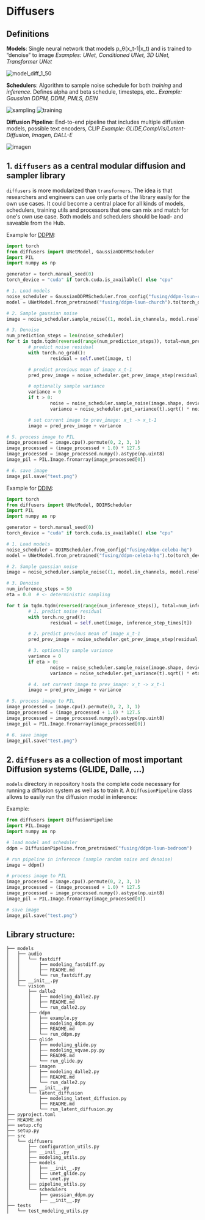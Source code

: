 # Diffusers

## Definitions

**Models**: Single neural network that models p_θ(x_t-1|x_t) and is trained to “denoise” to image
*Examples: UNet, Conditioned UNet, 3D UNet, Transformer UNet*

![model_diff_1_50](https://user-images.githubusercontent.com/23423619/171610307-dab0cd8b-75da-4d4e-9f5a-5922072e2bb5.png)

**Schedulers**: Algorithm to sample noise schedule for both *training* and *inference*. Defines alpha and beta schedule, timesteps, etc..
*Example: Gaussian DDPM, DDIM, PMLS, DEIN*

![sampling](https://user-images.githubusercontent.com/23423619/171608981-3ad05953-a684-4c82-89f8-62a459147a07.png)
![training](https://user-images.githubusercontent.com/23423619/171608964-b3260cce-e6b4-4841-959d-7d8ba4b8d1b2.png)

**Diffusion Pipeline**: End-to-end pipeline that includes multiple diffusion models, possible text encoders, CLIP
*Example: GLIDE,CompVis/Latent-Diffusion, Imagen, DALL-E*

![imagen](https://user-images.githubusercontent.com/23423619/171609001-c3f2c1c9-f597-4a16-9843-749bf3f9431c.png)

## 1. `diffusers` as a central modular diffusion and sampler library

`diffusers` is more modularized than `transformers`. The idea is that researchers and engineers can use only parts of the library easily for the own use cases.
It could become a central place for all kinds of models, schedulers, training utils and processors that one can mix and match for one's own use case.
Both models and schedulers should be load- and saveable from the Hub.

Example for [DDPM](https://arxiv.org/abs/2006.11239):

```python
import torch
from diffusers import UNetModel, GaussianDDPMScheduler
import PIL
import numpy as np

generator = torch.manual_seed(0)
torch_device = "cuda" if torch.cuda.is_available() else "cpu"

# 1. Load models
noise_scheduler = GaussianDDPMScheduler.from_config("fusing/ddpm-lsun-church")
model = UNetModel.from_pretrained("fusing/ddpm-lsun-church").to(torch_device)

# 2. Sample gaussian noise
image = noise_scheduler.sample_noise((1, model.in_channels, model.resolution, model.resolution), device=torch_device, generator=generator)

# 3. Denoise                                                                                                                                           
num_prediction_steps = len(noise_scheduler)
for t in tqdm.tqdm(reversed(range(num_prediction_steps)), total=num_prediction_steps):
		# predict noise residual
		with torch.no_grad():
				residual = self.unet(image, t)

		# predict previous mean of image x_t-1
		pred_prev_image = noise_scheduler.get_prev_image_step(residual, image, t)

		# optionally sample variance
		variance = 0
		if t > 0:
				noise = noise_scheduler.sample_noise(image.shape, device=image.device, generator=generator)
				variance = noise_scheduler.get_variance(t).sqrt() * noise

		# set current image to prev_image: x_t -> x_t-1
		image = pred_prev_image + variance

# 5. process image to PIL
image_processed = image.cpu().permute(0, 2, 3, 1)
image_processed = (image_processed + 1.0) * 127.5
image_processed = image_processed.numpy().astype(np.uint8)
image_pil = PIL.Image.fromarray(image_processed[0])

# 6. save image
image_pil.save("test.png")
```

Example for [DDIM](https://arxiv.org/abs/2010.02502):

```python
import torch
from diffusers import UNetModel, DDIMScheduler
import PIL
import numpy as np

generator = torch.manual_seed(0)
torch_device = "cuda" if torch.cuda.is_available() else "cpu"

# 1. Load models
noise_scheduler = DDIMScheduler.from_config("fusing/ddpm-celeba-hq")
model = UNetModel.from_pretrained("fusing/ddpm-celeba-hq").to(torch_device)

# 2. Sample gaussian noise
image = noise_scheduler.sample_noise((1, model.in_channels, model.resolution, model.resolution), device=torch_device, generator=generator)

# 3. Denoise                                                                                                                                           
num_inference_steps = 50
eta = 0.0  # <- deterministic sampling

for t in tqdm.tqdm(reversed(range(num_inference_steps)), total=num_inference_steps):
		# 1. predict noise residual
		with torch.no_grad():
				residual = self.unet(image, inference_step_times[t])

		# 2. predict previous mean of image x_t-1
		pred_prev_image = noise_scheduler.get_prev_image_step(residual, image, t, num_inference_steps, eta)

		# 3. optionally sample variance
		variance = 0
		if eta > 0:
				noise = noise_scheduler.sample_noise(image.shape, device=image.device, generator=generator)
				variance = noise_scheduler.get_variance(t).sqrt() * eta * noise

		# 4. set current image to prev_image: x_t -> x_t-1
		image = pred_prev_image + variance

# 5. process image to PIL
image_processed = image.cpu().permute(0, 2, 3, 1)
image_processed = (image_processed + 1.0) * 127.5
image_processed = image_processed.numpy().astype(np.uint8)
image_pil = PIL.Image.fromarray(image_processed[0])

# 6. save image
image_pil.save("test.png")
```

## 2. `diffusers` as a collection of most important Diffusion systems (GLIDE, Dalle, ...)
`models` directory in repository hosts the complete code necessary for running a diffusion system as well as to train it. A `DiffusionPipeline` class allows to easily run the diffusion model in inference:

Example:

```python
from diffusers import DiffusionPipeline
import PIL.Image
import numpy as np

# load model and scheduler
ddpm = DiffusionPipeline.from_pretrained("fusing/ddpm-lsun-bedroom")

# run pipeline in inference (sample random noise and denoise)
image = ddpm()

# process image to PIL
image_processed = image.cpu().permute(0, 2, 3, 1)
image_processed = (image_processed + 1.0) * 127.5
image_processed = image_processed.numpy().astype(np.uint8)
image_pil = PIL.Image.fromarray(image_processed[0])

# save image
image_pil.save("test.png")
```

## Library structure:

```
├── models
│   ├── audio
│   │   └── fastdiff
│   │       ├── modeling_fastdiff.py
│   │       ├── README.md
│   │       └── run_fastdiff.py
│   ├── __init__.py
│   └── vision
│       ├── dalle2
│       │   ├── modeling_dalle2.py
│       │   ├── README.md
│       │   └── run_dalle2.py
│       ├── ddpm
│       │   ├── example.py
│       │   ├── modeling_ddpm.py
│       │   ├── README.md
│       │   └── run_ddpm.py
│       ├── glide
│       │   ├── modeling_glide.py
│       │   ├── modeling_vqvae.py.py
│       │   ├── README.md
│       │   └── run_glide.py
│       ├── imagen
│       │   ├── modeling_dalle2.py
│       │   ├── README.md
│       │   └── run_dalle2.py
│       ├── __init__.py
│       └── latent_diffusion
│           ├── modeling_latent_diffusion.py
│           ├── README.md
│           └── run_latent_diffusion.py
├── pyproject.toml
├── README.md
├── setup.cfg
├── setup.py
├── src
│   └── diffusers
│       ├── configuration_utils.py
│       ├── __init__.py
│       ├── modeling_utils.py
│       ├── models
│       │   ├── __init__.py
│       │   ├── unet_glide.py
│       │   └── unet.py
│       ├── pipeline_utils.py
│       └── schedulers
│           ├── gaussian_ddpm.py
│           ├── __init__.py
├── tests
│   └── test_modeling_utils.py
```
